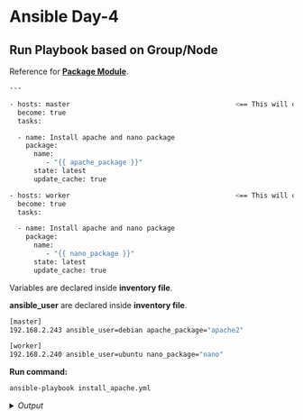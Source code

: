 # Ansible Day-4

## Run Playbook based on Group/Node

Reference for **[Package Module](https://docs.ansible.com/ansible/latest/collections/ansible/builtin/package_module.html)**.

```bash
---

- hosts: master                                         <== This will only execute for master group/node
  become: true
  tasks:

  - name: Install apache and nano package
    package:
      name:
         - "{{ apache_package }}"
      state: latest
      update_cache: true

- hosts: worker                                         <== This will only execute for worker group/node
  become: true
  tasks:

  - name: Install apache and nano package
    package:
      name:
         - "{{ nano_package }}"
      state: latest
      update_cache: true
```

Variables are declared inside **inventory file**.

**ansible_user** are declared inside **inventory file**.

```bash
[master]
192.168.2.243 ansible_user=debian apache_package="apache2"

[worker]
192.168.2.240 ansible_user=ubuntu nano_package="nano"
```

**Run command:**
```bash
ansible-playbook install_apache.yml
```

<details>
  <summary><i>Output</i></summary>
$${\color{green}Output:}$$

```bash
PLAY [master] **********************************************************************************************************

TASK [Gathering Facts] *************************************************************************************************
ok: [192.168.2.243]

TASK [Install apache and nano package] *********************************************************************************
ok: [192.168.2.243]

PLAY [worker] **********************************************************************************************************

TASK [Gathering Facts] *************************************************************************************************
ok: [192.168.2.240]

TASK [Install apache and nano package] *********************************************************************************
ok: [192.168.2.240]

PLAY RECAP *************************************************************************************************************
192.168.2.240              : ok=2    changed=0    unreachable=0    failed=0    skipped=0    rescued=0    ignored=0
192.168.2.243              : ok=2    changed=0    unreachable=0    failed=0    skipped=0    rescued=0    ignored=0

```
</details>







